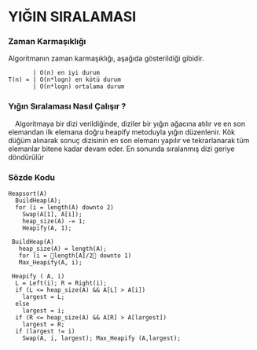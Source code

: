 # YIĞIN SIRALAMASI

### Zaman Karmaşıklığı

Algoritmanın zaman karmaşıklığı, aşağıda gösterildiği gibidir.

           | O(n) en iyi durum
    T(n) = | O(n*logn) en kötü durum
           | O(n*logn) ortalama durum

### Yığın Sıralaması Nasıl Çalışır ?

&emsp;Algoritmaya bir dizi verildiğinde, diziler bir yığın ağacına atılır ve en son elemandan ilk elemana doğru heapify metoduyla yığın düzenlenir. Kök düğüm alınarak sonuç dizisinin en son elemanı yapılır ve tekrarlanarak tüm elemanlar bitene kadar devam eder. En sonunda sıralanmış dizi geriye döndürülür

### Sözde Kodu

    Heapsort(A)
      BuildHeap(A);
      for (i = length(A) downto 2)
        Swap(A[1], A[i]);
        heap_size(A) -= 1;
        Heapify(A, 1);
      
     BuildHeap(A)
       heap_size(A) = length(A);
       for (i = length[A]/2 downto 1)
       Max_Heapify(A, i);
     
     Heapify ( A, i)
      L = Left(i); R = Right(i);
      if (L <= heap_size(A) && A[L] > A[i])
        largest = L;
      else
        largest = i;
      if (R <= heap_size(A) && A[R] > A[largest])
        largest = R;
      if (largest != i)
        Swap(A, i, largest); Max_Heapify (A,largest);
      
